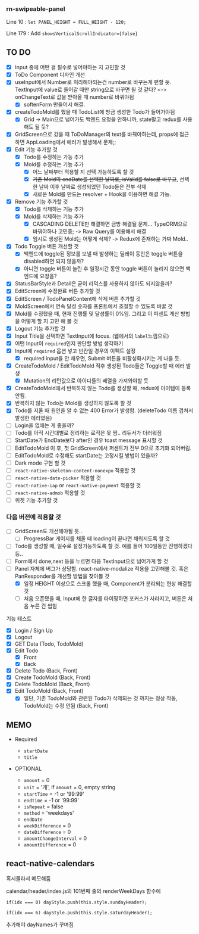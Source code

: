 ### rn-swipeable-panel

Line 10 : `let PANEL_HEIGHT = FULL_HEIGHT - 120;`

Line 179 : Add `showsVerticalScrollIndicator={false}`

## TO DO

- [x] Input 중에 어떤 걸 필수로 넣어야하는 지 고민할 것
- [x] ToDo Component 디자인 개선
- [x] useInput에서 Number로 처리해야되는건 number로 바꾸는게 편할 듯. TextInput에 value로 들어갈 때만 string으로 바꾸면 될 것 같다? <-> onChangeText로 값을 받아올 때 number로 바꿔야됨
  - [x] softenForm 만들어서 해결.
- [x] createTodoMold를 했을 때 TodoList에 방금 생성한 Todo가 들어가야됨
  - [x] Grid -> Main으로 넘어가도 백엔드 요청을 안하니까, state말고 redux를 사용해도 될 듯?
- [x] GridScreen으로 갔을 때 ToDoManager의 text를 바꿔야하는데, props에 접근하면 AppLoading에서 에러가 발생해서 문제;;
- [x] Edit 기능 추가할 것
  - [x] Todo를 수정하는 가능 추가
  - [x] Mold를 수정하는 기능 추가
    - [x] 어느 날짜부터 적용할 지 선택 가능하도록 할 것
    - [x] ~~기존 Mold의 endDate를 선택한 날짜로, isValid를 false로 바꾸고~~, 선택한 날짜 이후 날짜로 생성되었던 Todo들은 전부 삭제
    - [x] 새로운 Mold를 만드는 resolver + Hook을 이용하면 해결 가능.
- [x] Remove 기능 추가할 것
  - [x] Todo를 삭제하는 기능 추가
  - [x] Mold를 삭제하는 기능 추가
    - [x] CASCADING DELETE만 해결하면 금방 해결될 문제... TypeORM으로 바꿔야하나 고민중; -> Raw Query를 이용해서 해결
    - [x] 임시로 생성된 Mold는 어떻게 삭제? -> Redux에 존재하는 가짜 Mold..
- [x] Todo Toggle 버튼 개선할 것
  - [x] 백엔드에 toggle된 정보를 보낼 때 발생하는 딜레이 동안은 toggle 버튼을 disabled하면 되지 않을까?
  - [x] 아니면 toggle 버튼이 눌린 후 일정시간 동안 toggle 버튼이 눌리지 않으면 백엔드에 요청을?
- [x] StatusBarStyle과 Detail은 굳이 리덕스를 사용하지 않아도 되지않을까?
- [x] EditScreen에 수정완료 버튼 추가할 것
- [x] EditScreen / TodoPanelContent에 삭제 버튼 추가할 것
- [x] MoldScreen에서 연속 달성 숫자를 프론트에서 조절할 수 있도록 바꿀 것
- [x] Mold를 수정했을 때, 현재 진행률 및 달성률이 0%임. 그리고 이 퍼센트 계산 방법을 어떻게 할 지 고민 해 볼 것
- [x] Logout 기능 추가할 것
- [x] Input Title을 선택하면 TextInput에 focus. (웹에서의 `label`느낌으로)
- [x] 어떤 Input이 `required`인지 판단할 방법 생각하기
- [x] Input에 `required` 옵션 넣고 빈칸일 경우의 이펙트 설정
  - [x] required input을 안 채우면, Submit 버튼을 비활성화시키는 게 나을 듯.
- [x] CreateTodoMold / EditTodoMold 직후 생성된 Todo들은 Toggle할 때 에러 발생
  - [x] Mutation의 리턴값으로 아이디들의 배열을 가져와야할 듯
- [x] CreateTodoMold에서 반복하지 않는 Todo를 생성할 때, redux에 아이템이 등록 안됨.
- [x] 반복하지 않는 Todo는 Mold를 생성하지 않도록 할 것
- [x] Todo를 지울 때 원인을 알 수 없는 400 Error가 발생함. (deleteTodo 이름 겹쳐서 발생한 에러였음)
- [ ] Login을 없애는 게 좋을까?
- [ ] Todo를 아직 시간대별로 정리하는 로직은 못 짬.. 리듀서가 더러워짐
- [ ] StartDate가 EndDate보다 after인 경우 toast message 표시할 것
- [ ] EditTodoMold 이 후, 첫 GridScreen에서 퍼센트가 전부 0으로 초기화 되어버림.
- [ ] EditTodoMold로 수정해도 startDate는 고정시킬 방법이 있을까?
- [ ] Dark mode 구현 할 것
- [ ] `react-native-skeleton-content-nonexpo` 적용할 것
- [ ] `react-native-date-picker` 적용할 것
- [ ] `react-native-iap` or `react-native-payment` 적용할 것
- [ ] `react-native-admob` 적용할 것
- [ ] 위젯 기능 추가할 것

### 다음 버전에 적용할 것

- [ ] GridScreen도 개선해야될 듯..
  - [ ] ProgressBar 게이지를 채울 때 loading이 끝나면 채워지도록 할 것
- [ ] Todo를 생성할 때, 일수로 설정가능하도록 할 것. 예를 들어 100일동안 진행하겠다 등..
- [ ] Form에서 done,next 등을 누르면 다음 TextInput으로 넘어가게 할 것
- [ ] Panel 자체에 버그가 상당함. react-native-modalize 적용을 고민해볼 것. 혹은 PanResponder를 개선할 방법을 찾아볼 것
  - [x] 일정 HEIGHT 이상으로 스크롤 했을 때, Component가 분리되는 현상 해결할 것
  - [ ] 처음 오픈됐을 때, Input에 한 글자를 타이핑하면 포커스가 사라지고, 버튼은 처음 누른 건 씹힘

기능 테스트

- [x] Login / Sign Up
- [x] Logout
- [x] GET Data (Todo, TodoMold)
- [x] Edit Todo
  - [x] Front
  - [x] Back
- [x] Delete Todo (Back, Front)
- [x] Create TodoMold (Back, Front)
- [x] Delete TodoMold (Back, Front)
- [x] Edit TodoMold (Back, Front)
  - [x] 일단, 기존 TodoMold와 관련된 Todo가 삭제되는 것 까지는 정상 작동, TodoMold는 수정 안됨 (Back, Front)

## MEMO

- Required

  - `startDate`
  - `title`

- OPTIONAL
  - `amount` = 0
  - `unit` = '개', if `amount` = 0, empty string
  - `startTime` = -1 or '99:99'
  - `endTime` = -1 or '99:99'
  - `isRepeat` = false
  - `method` = 'weekdays'
  - `endDate`
  - `weekDifference` = 0
  - `dateDifference` = 0
  - `amountChangeInterval` = 0
  - `amountDifference` = 0

## react-native-calendars

혹시몰라서 메모해둠

calendar/header/index.js의 101번째 줄의 renderWeekDays 함수에

```
if(idx === 0) dayStyle.push(this.style.sundayHeader);

if(idx === 6) dayStyle.push(this.style.saturdayHeader);
```

추가해야 dayNames가 꾸며짐
